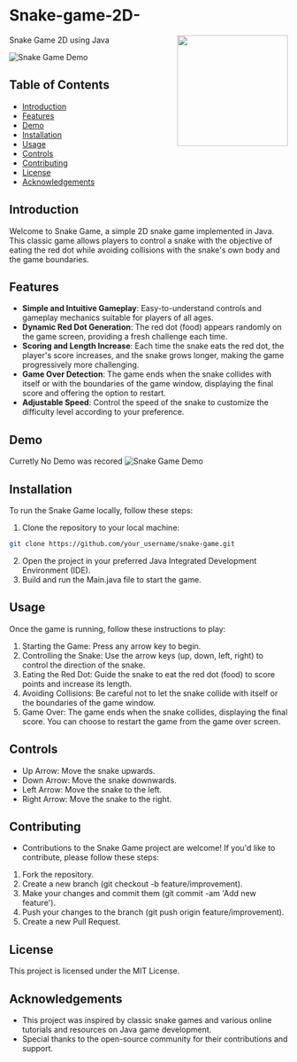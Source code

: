 # Snake-game-2D-
Snake Game 2D using Java <img align="right" height="200" src="https://github.com/Istiaq-Alam/Snake-game-2D-/assets/168295675/6c3f679a-63cb-4eb6-bc18-5a86e08ab132">



![Snake Game Demo](demo.gif)

## Table of Contents
- [Introduction](#introduction)
- [Features](#features)
- [Demo](#demo)
- [Installation](#installation)
- [Usage](#usage)
- [Controls](#controls)
- [Contributing](#contributing)
- [License](#license)
- [Acknowledgements](#acknowledgements)

## Introduction

Welcome to Snake Game, a simple 2D snake game implemented in Java. This classic game allows players to control a snake with the objective of eating the red dot while avoiding collisions with the snake's own body and the game boundaries.

## Features

- **Simple and Intuitive Gameplay**: Easy-to-understand controls and gameplay mechanics suitable for players of all ages.
- **Dynamic Red Dot Generation**: The red dot (food) appears randomly on the game screen, providing a fresh challenge each time.
- **Scoring and Length Increase**: Each time the snake eats the red dot, the player's score increases, and the snake grows longer, making the game progressively more challenging.
- **Game Over Detection**: The game ends when the snake collides with itself or with the boundaries of the game window, displaying the final score and offering the option to restart.
- **Adjustable Speed**: Control the speed of the snake to customize the difficulty level according to your preference.

## Demo
Curretly No Demo was recored 
![Snake Game Demo](demo.gif)

## Installation

To run the Snake Game locally, follow these steps:

1. Clone the repository to your local machine:

```bash
git clone https://github.com/your_username/snake-game.git
``` 

2. Open the project in your preferred Java Integrated Development Environment (IDE).
3. Build and run the Main.java file to start the game.

## Usage
Once the game is running, follow these instructions to play:

1. Starting the Game: Press any arrow key to begin.
2. Controlling the Snake: Use the arrow keys (up, down, left, right) to control the direction of the snake.
3. Eating the Red Dot: Guide the snake to eat the red dot (food) to score points and increase its length.
4. Avoiding Collisions: Be careful not to let the snake collide with itself or the boundaries of the game window.
5. Game Over: The game ends when the snake collides, displaying the final score. You can choose to restart the game from the game over screen.
## Controls
- Up Arrow: Move the snake upwards.
- Down Arrow: Move the snake downwards.
- Left Arrow: Move the snake to the left.
- Right Arrow: Move the snake to the right.
## Contributing
- Contributions to the Snake Game project are welcome! If you'd like to contribute, please follow these steps:
1. Fork the repository.
2. Create a new branch (git checkout -b feature/improvement).
3. Make your changes and commit them (git commit -am 'Add new feature').
4. Push your changes to the branch (git push origin feature/improvement).
5. Create a new Pull Request.
## License
This project is licensed under the MIT License.

## Acknowledgements
- This project was inspired by classic snake games and various online tutorials and resources on Java game development.
- Special thanks to the open-source community for their contributions and support.
